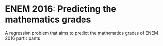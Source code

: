 # ENEM 2016: Predicting the mathematics grades
A regression problem that aims to predict the mathematics grades of ENEM 2016 participants
